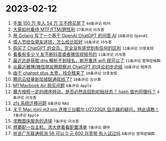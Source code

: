 # 2023-02-12

1. [手里 150 万 年入 54 万 又不想买房了](https://www.v2ex.com/t/915314) `44条评论` `杭州`
1. [大家如何看待 MTF/FTM/跨性别](https://www.v2ex.com/t/915319) `27条评论` `问与答`
1. [用 Golang 写了一个基于 OpenAI ChatGPT 的问答 AI](https://www.v2ex.com/t/915298) `18条评论` `OpenAI`
1. [情人节给女朋友送钱，怎么给比较好](https://www.v2ex.com/t/915326) `16条评论` `问与答`
1. [购买了 ChatGPT 的会员，完全没有感觉到有任何的区别](https://www.v2ex.com/t/915313) `12条评论` `分享发现`
1. [看看有多少 V 友不刷抖音或者微信视频号的](https://www.v2ex.com/t/915356) `11条评论` `问与答`
1. [最近总是获取 dns 解析不到域名，断开重连 wifi 就可以了](https://www.v2ex.com/t/915308) `11条评论` `宽带症候群`
1. [从最近微博/微信朋友圈观察对 ChatGPT 的评论初步总结](https://www.v2ex.com/t/915354) `10条评论` `程序员`
1. [由于 chatgpt plus 太贵，找合租来了](https://www.v2ex.com/t/915348) `10条评论` `分享发现`
1. [腾讯云轻量新加坡联通拔线了?](https://www.v2ex.com/t/915315) `10条评论` `云计算`
1. [M1 Macbook Air 购买问题](https://www.v2ex.com/t/915330) `8条评论` `Apple`
1. [魔方按照一定的顺序转动，是否必然会回到初始状态？ hash 值也同理吗？](https://www.v2ex.com/t/915302) `8条评论` `问与答`
1. [zfs 系统迁移问题](https://www.v2ex.com/t/915300) `8条评论` `NAS`
1. [关于 Mac mini m2 pro 连接三台戴尔 U2723QX 显示器的疑问，特此请教！](https://www.v2ex.com/t/915350) `7条评论` `Apple`
1. [求教图床服务的选择](https://www.v2ex.com/t/915346) `7条评论` `问与答`
1. [想要配一台主机，求大佬看看配置清单](https://www.v2ex.com/t/915336) `7条评论` `硬件`
1. [听说广东联通低消 58 可以 0 元 600 兆宽带 有人试过吗](https://www.v2ex.com/t/915305) `6条评论` `宽带症候群`
